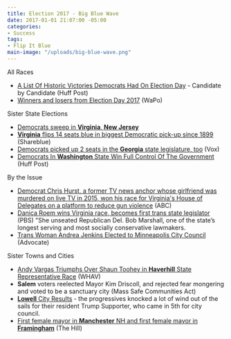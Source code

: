```yaml
---
title: Election 2017 - Big Blue Wave
date: 2017-01-01 21:07:00 -05:00
categories:
- Success
tags:
- Flip It Blue
main-image: "/uploads/big-blue-wave.png"
---
```


All Races
* [A List Of Historic Victories Democrats Had On Election Day](https://www.huffingtonpost.com/entry/democratic-victories-firsts-election-day_us_5a026c51e4b092053058cf38) - Candidate by Candidate (Huff Post)
* [Winners and losers from Election Day 2017](https://www.washingtonpost.com/news/the-fix/wp/2017/11/07/winners-and-losers-from-election-day-2017/?utm_term=.056c836327ba) (WaPo)

Sister State Elections
* [Democrats sweep in **Virginia**, **New Jersey**](http://www.cnn.com/2017/11/07/politics/2017-us-election-highlights/index.html)
* [**Virginia** flips 14 seats blue in biggest Democratic pick-up since 1899](https://shareblue.com/virginia-flips-14-seats-blue-in-biggest-democratic-pick-up-since-1899/) (Shareblue)
* [Democrats picked up 2 seats in the **Georgia** state legislature, too](https://www.vox.com/2017/11/7/16622128/georgia-election-results-state-senate) (Vox)
* [Democrats In **Washington** State Win Full Control Of The Government](https://www.huffingtonpost.com/entry/washington-state-senate-special-election_us_5a00a45be4b0baea2633bfae) (Huff Post)

By the Issue
* [Democrat Chris Hurst, a former TV news anchor whose girlfriend was murdered on live TV in 2015, won his race for Virginia's House of Delegates on a platform to reduce gun violence](http://wjla.com/news/political/former-tv-anchor-chris-hurst-fianc-of-journalist-killed-on-air-wins-seat-in-va-house) (ABC)
* [Danica Roem wins Virginia race, becomes first trans state legislator ](https://www.pbs.org/newshour/politics/danica-roem-wins-virginia-race-becomes-first-trans-state-legislator)(PBS) "She unseated Republican Del. Bob Marshall, one of the state’s longest serving and most socially conservative lawmakers.
* [Trans Woman Andrea Jenkins Elected to Minneapolis City Council](https://www.advocate.com/politics/2017/11/07/trans-woman-andrea-jenkins-elected-minneapolis-city-council) (Advocate)

Sister Towns and Cities
* [Andy Vargas Triumphs Over Shaun Toohey in **Haverhill** State Representative Race](http://www.whav.net/cms/andy-vargas-triumphs-over-shaun-toohey-in-haverhill-state-representative-race/) (WHAV)
* **Salem** voters reelected Mayor Kim Driscoll, and rejected fear mongering and voted to be a sanctuary city (Mass Safe Communities Act)
* [**Lowell** City Results](http://richardhowe.com/2017/11/07/2017-lowell-city-election-results/) - the progressives knocked a lot of wind out of the sails for their resident Trump Supporter, who came in 5th for city council.
* [First female mayor in **Manchester** NH and first female mayor in **Framingham**](http://thehill.com/homenews/campaign/359273-dem-ousts-incumbent-republican-in-manchester-mayoral-race) (The Hill)